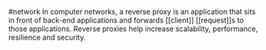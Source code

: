 #network 
In computer networks, a reverse proxy is an application that sits in front of back-end applications and forwards [[client]] [[request]]s to those applications. Reverse proxies help increase scalability, performance, resilience and security.